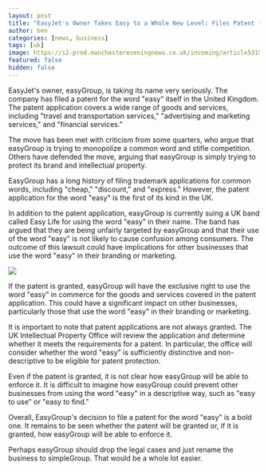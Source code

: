 ```yaml
---
layout: post
title: "EasyJet's Owner Takes Easy to a Whole New Level: Files Patent for the Word Itself, Sues UK Band for Using Name"
author: ben
categories: [news, business]
tags: [uk]
image: https://i2-prod.manchestereveningnews.co.uk/incoming/article5315114.ece/ALTERNATES/s810/EasyJet.jpg
featured: false
hidden: false
---
```


EasyJet's owner, easyGroup, is taking its name very seriously. The company has filed a patent for the word "easy" itself in the United Kingdom. The patent application covers a wide range of goods and services, including "travel and transportation services," "advertising and marketing services," and "financial services."

The move has been met with criticism from some quarters, who argue that easyGroup is trying to monopolize a common word and stifle competition. Others have defended the move, arguing that easyGroup is simply trying to protect its brand and intellectual property.

EasyGroup has a long history of filing trademark applications for common words, including "cheap," "discount," and "express." However, the patent application for the word "easy" is the first of its kind in the UK.

In addition to the patent application, easyGroup is currently suing a UK band called Easy Life for using the word "easy" in their name. The band has argued that they are being unfairly targeted by easyGroup and that their use of the word "easy" is not likely to cause confusion among consumers. The outcome of this lawsuit could have implications for other businesses that use the word "easy" in their branding or marketing.

![](https://ichef.bbci.co.uk/images/ic/496x279/p0g9146b.jpg)

If the patent is granted, easyGroup will have the exclusive right to use the word "easy" in commerce for the goods and services covered in the patent application. This could have a significant impact on other businesses, particularly those that use the word "easy" in their branding or marketing.

It is important to note that patent applications are not always granted. The UK Intellectual Property Office will review the application and determine whether it meets the requirements for a patent. In particular, the office will consider whether the word "easy" is sufficiently distinctive and non-descriptive to be eligible for patent protection.

Even if the patent is granted, it is not clear how easyGroup will be able to enforce it. It is difficult to imagine how easyGroup could prevent other businesses from using the word "easy" in a descriptive way, such as "easy to use" or "easy to find."

Overall, EasyGroup's decision to file a patent for the word "easy" is a bold one. It remains to be seen whether the patent will be granted or, if it is granted, how easyGroup will be able to enforce it.

Perhaps easyGroup should drop the legal cases and just rename the business to simpleGroup. That would be a whole lot easier.
